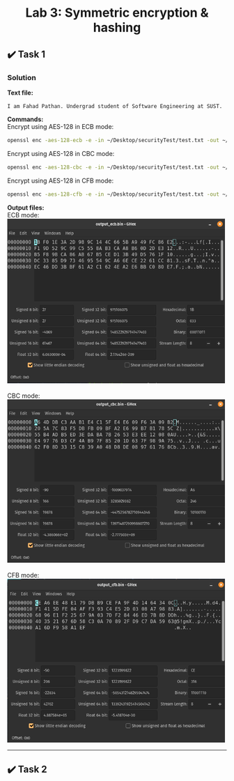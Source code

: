 # <p align='center'>Lab 3: Symmetric encryption & hashing<p>

## ✔️ Task 1
### Solution
**Text file:**
```text
I am Fahad Pathan. Undergrad student of Software Engineering at SUST.
```

**Commands:** <br>
Encrypt using AES-128 in ECB mode:
```bash
openssl enc -aes-128-ecb -e -in ~/Desktop/securityTest/test.txt -out ~/Desktop/securityTest/output_ecb.bin -K 00112233445566778889aabbccddeeff
```

Encrypt using AES-128 in CBC mode:
```bash
openssl enc -aes-128-cbc -e -in ~/Desktop/securityTest/test.txt -out ~/Desktop/securityTest/output_cbc.bin -K 00112233445566778889aabbccddeeff -iv 0102030405060708
```

Encrypt using AES-128 in CFB mode:
```bash
openssl enc -aes-128-cfb -e -in ~/Desktop/securityTest/test.txt -out ~/Desktop/securityTest/output_cfb.bin -K 00112233445566778889aabbccddeeff -iv 0102030405060708
```

**Output files:** <br>
ECB mode: <br>
<img src="./Lab Task 3/Images/Task 1/ecb.png" alt="output_ecb" width="500"/>
<br><br>
CBC mode: <br>
<img src="./Lab Task 3/Images/Task 1/cbc.png" alt="output_cbc" width="500"/>
<br><br>
CFB mode: <br>
<img src="./Lab Task 3/Images/Task 1/cfb.png" alt="output_cfb" width="500"/>

<hr>

## ✔️ Task 2
